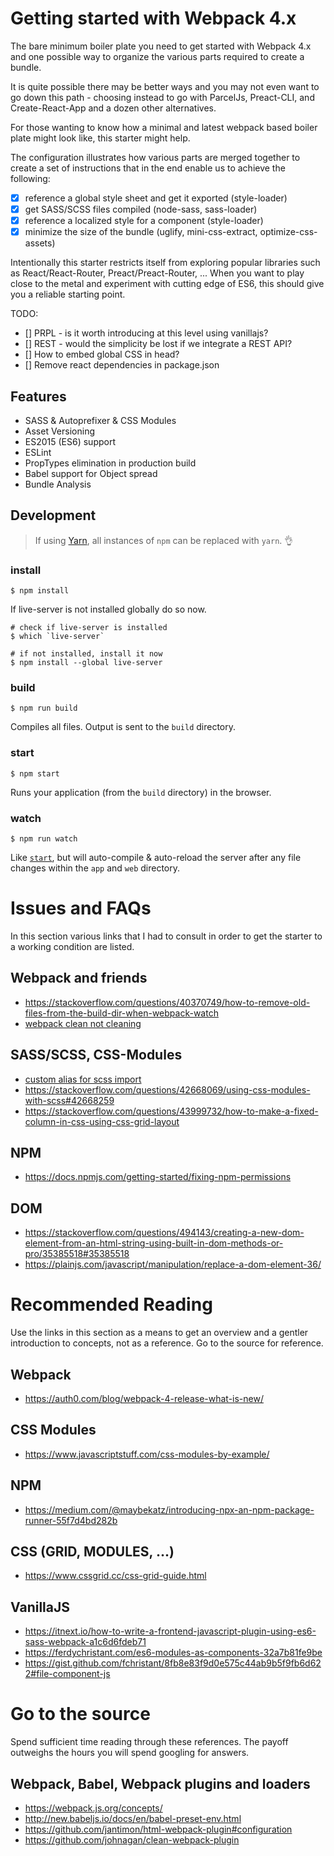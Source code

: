Getting started with Webpack 4.x
================================
The bare minimum boiler plate you need to get started with Webpack 4.x and one possible way to organize the various parts required to create a bundle.

It is quite possible there may be better ways and you may not even want to go down this path - choosing instead to go with ParcelJs, Preact-CLI, and Create-React-App and a dozen other alternatives.

For those wanting to know how a minimal and latest webpack based boiler plate might look like, this starter might help.

The configuration illustrates how various parts are merged together to create a set of instructions that in the end enable us to achieve the following:

- [x] reference a global style sheet and get it exported (style-loader)
- [x] get SASS/SCSS files compiled (node-sass, sass-loader)
- [x] reference a localized style for a component (style-loader)
- [x] minimize the size of the bundle (uglify, mini-css-extract, optimize-css-assets)

Intentionally this starter restricts itself from exploring popular libraries such as React/React-Router, Preact/Preact-Router, ... When you want to play close to the metal and experiment with cutting edge of ES6, this should give you a reliable starting point.

TODO:
- [] PRPL - is it worth introducing at this level using vanillajs?
- [] REST - would the simplicity be lost if we integrate a REST API?
- [] How to embed global CSS in head?
- [] Remove react dependencies in package.json

Features
--------
* SASS & Autoprefixer & CSS Modules
* Asset Versioning
* ES2015 (ES6) support
* ESLint
* PropTypes elimination in production build
* Babel support for Object spread
* Bundle Analysis

Development
-----------
> If using [Yarn](https://yarnpkg.com/), all instances of `npm` can be replaced with `yarn`. :ok_hand:

### install
```
$ npm install
```

If live-server is not installed globally do so now.

```
# check if live-server is installed
$ which `live-server`

# if not installed, install it now
$ npm install --global live-server
```

### build
```
$ npm run build
```

Compiles all files. Output is sent to the `build` directory.

### start
```
$ npm start
```
Runs your application (from the `build` directory) in the browser.

### watch
```
$ npm run watch
```

Like [`start`](#start), but will auto-compile & auto-reload the server after any file changes within the `app` and `web` directory.

Issues and FAQs
===============
In this section various links that I had to consult in order to get the starter to a working condition are listed.

Webpack and friends
-------------------
- https://stackoverflow.com/questions/40370749/how-to-remove-old-files-from-the-build-dir-when-webpack-watch
- [webpack clean not cleaning](https://github.com/johnagan/clean-webpack-plugin/issues/76)

SASS/SCSS, CSS-Modules
----------------------
- [custom alias for scss import](https://github.com/zeit/next.js/issues/1325)
- https://stackoverflow.com/questions/42668069/using-css-modules-with-scss#42668259
- https://stackoverflow.com/questions/43999732/how-to-make-a-fixed-column-in-css-using-css-grid-layout

NPM
---
- https://docs.npmjs.com/getting-started/fixing-npm-permissions

DOM
---
- https://stackoverflow.com/questions/494143/creating-a-new-dom-element-from-an-html-string-using-built-in-dom-methods-or-pro/35385518#35385518
- https://plainjs.com/javascript/manipulation/replace-a-dom-element-36/

Recommended Reading
===================
Use the links in this section as a means to get an overview and a gentler
introduction to concepts, not as a reference. Go to the source for reference.

Webpack
-------
- https://auth0.com/blog/webpack-4-release-what-is-new/

CSS Modules
-----------
- https://www.javascriptstuff.com/css-modules-by-example/

NPM
---
- https://medium.com/@maybekatz/introducing-npx-an-npm-package-runner-55f7d4bd282b

CSS (GRID, MODULES, ...)
------------------------
- https://www.cssgrid.cc/css-grid-guide.html

VanillaJS
---------
- https://itnext.io/how-to-write-a-frontend-javascript-plugin-using-es6-sass-webpack-a1c6d6fdeb71
- https://ferdychristant.com/es6-modules-as-components-32a7b81fe9be
- https://gist.github.com/fchristant/8fb8e83f9d0e575c44ab9b5f9fb6d622#file-component-js

Go to the source
================
Spend sufficient time reading through these references. The payoff outweighs the hours you will spend googling for answers.

Webpack, Babel, Webpack plugins and loaders
-------------------------------------------
- https://webpack.js.org/concepts/
- http://new.babeljs.io/docs/en/babel-preset-env.html
- https://github.com/jantimon/html-webpack-plugin#configuration
- https://github.com/johnagan/clean-webpack-plugin

